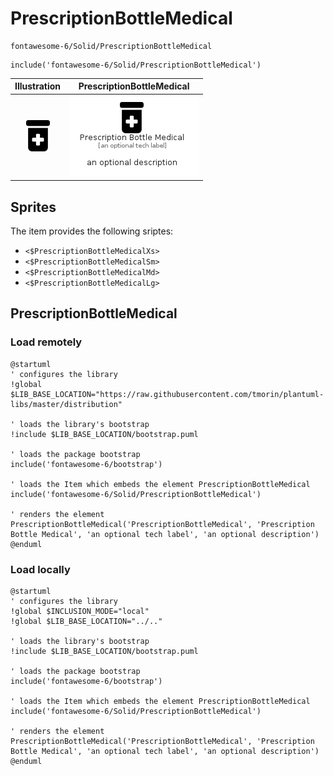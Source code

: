 # PrescriptionBottleMedical


```text
fontawesome-6/Solid/PrescriptionBottleMedical
```

```text
include('fontawesome-6/Solid/PrescriptionBottleMedical')
```



| Illustration | PrescriptionBottleMedical |
| :---: | :---: |
| ![illustration for Illustration](../../fontawesome-6/Solid/PrescriptionBottleMedical.png) | ![illustration for PrescriptionBottleMedical](../../fontawesome-6/Solid/PrescriptionBottleMedical.Local.png) |



## Sprites
The item provides the following sriptes:

- `<$PrescriptionBottleMedicalXs>`
- `<$PrescriptionBottleMedicalSm>`
- `<$PrescriptionBottleMedicalMd>`
- `<$PrescriptionBottleMedicalLg>`





## PrescriptionBottleMedical

### Load remotely
```plantuml
@startuml
' configures the library
!global $LIB_BASE_LOCATION="https://raw.githubusercontent.com/tmorin/plantuml-libs/master/distribution"

' loads the library's bootstrap
!include $LIB_BASE_LOCATION/bootstrap.puml

' loads the package bootstrap
include('fontawesome-6/bootstrap')

' loads the Item which embeds the element PrescriptionBottleMedical
include('fontawesome-6/Solid/PrescriptionBottleMedical')

' renders the element
PrescriptionBottleMedical('PrescriptionBottleMedical', 'Prescription Bottle Medical', 'an optional tech label', 'an optional description')
@enduml
```

### Load locally
```plantuml
@startuml
' configures the library
!global $INCLUSION_MODE="local"
!global $LIB_BASE_LOCATION="../.."

' loads the library's bootstrap
!include $LIB_BASE_LOCATION/bootstrap.puml

' loads the package bootstrap
include('fontawesome-6/bootstrap')

' loads the Item which embeds the element PrescriptionBottleMedical
include('fontawesome-6/Solid/PrescriptionBottleMedical')

' renders the element
PrescriptionBottleMedical('PrescriptionBottleMedical', 'Prescription Bottle Medical', 'an optional tech label', 'an optional description')
@enduml
```

